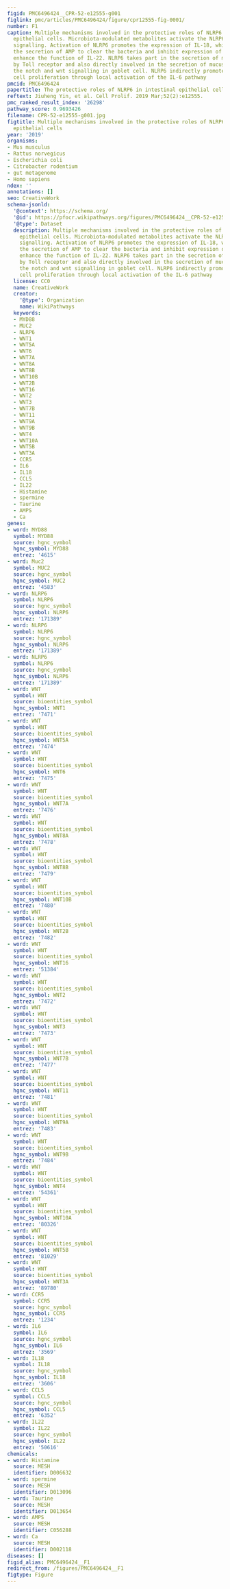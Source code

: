 ```yaml
---
figid: PMC6496424__CPR-52-e12555-g001
figlink: pmc/articles/PMC6496424/figure/cpr12555-fig-0001/
number: F1
caption: Multiple mechanisms involved in the protective roles of NLRP6 in intestinal
  epithelial cells. Microbiota‐modulated metabolites activate the NLRP6 inflammasome
  signalling. Activation of NLRP6 promotes the expression of IL‐18, which stimulate
  the secretion of AMP to clear the bacteria and inhibit expression of IL‐22BP to
  enhance the function of IL‐22. NLRP6 takes part in the secretion of mucus meditated
  by Toll receptor and also directly involved in the secretion of mucus by inhibiting
  the notch and wnt signalling in goblet cell. NLRP6 indirectly promote epithelial
  cell proliferation through local activation of the IL‐6 pathway
pmcid: PMC6496424
papertitle: The protective roles of NLRP6 in intestinal epithelial cells.
reftext: Jiuheng Yin, et al. Cell Prolif. 2019 Mar;52(2):e12555.
pmc_ranked_result_index: '26298'
pathway_score: 0.9693426
filename: CPR-52-e12555-g001.jpg
figtitle: Multiple mechanisms involved in the protective roles of NLRP6 in intestinal
  epithelial cells
year: '2019'
organisms:
- Mus musculus
- Rattus norvegicus
- Escherichia coli
- Citrobacter rodentium
- gut metagenome
- Homo sapiens
ndex: ''
annotations: []
seo: CreativeWork
schema-jsonld:
  '@context': https://schema.org/
  '@id': https://pfocr.wikipathways.org/figures/PMC6496424__CPR-52-e12555-g001.html
  '@type': Dataset
  description: Multiple mechanisms involved in the protective roles of NLRP6 in intestinal
    epithelial cells. Microbiota‐modulated metabolites activate the NLRP6 inflammasome
    signalling. Activation of NLRP6 promotes the expression of IL‐18, which stimulate
    the secretion of AMP to clear the bacteria and inhibit expression of IL‐22BP to
    enhance the function of IL‐22. NLRP6 takes part in the secretion of mucus meditated
    by Toll receptor and also directly involved in the secretion of mucus by inhibiting
    the notch and wnt signalling in goblet cell. NLRP6 indirectly promote epithelial
    cell proliferation through local activation of the IL‐6 pathway
  license: CC0
  name: CreativeWork
  creator:
    '@type': Organization
    name: WikiPathways
  keywords:
  - MYD88
  - MUC2
  - NLRP6
  - WNT1
  - WNT5A
  - WNT6
  - WNT7A
  - WNT8A
  - WNT8B
  - WNT10B
  - WNT2B
  - WNT16
  - WNT2
  - WNT3
  - WNT7B
  - WNT11
  - WNT9A
  - WNT9B
  - WNT4
  - WNT10A
  - WNT5B
  - WNT3A
  - CCR5
  - IL6
  - IL18
  - CCL5
  - IL22
  - Histamine
  - spermine
  - Taurine
  - AMPS
  - Ca
genes:
- word: MYD88
  symbol: MYD88
  source: hgnc_symbol
  hgnc_symbol: MYD88
  entrez: '4615'
- word: Muc2
  symbol: MUC2
  source: hgnc_symbol
  hgnc_symbol: MUC2
  entrez: '4583'
- word: NLRP6
  symbol: NLRP6
  source: hgnc_symbol
  hgnc_symbol: NLRP6
  entrez: '171389'
- word: NLRP6
  symbol: NLRP6
  source: hgnc_symbol
  hgnc_symbol: NLRP6
  entrez: '171389'
- word: NLRP6
  symbol: NLRP6
  source: hgnc_symbol
  hgnc_symbol: NLRP6
  entrez: '171389'
- word: WNT
  symbol: WNT
  source: bioentities_symbol
  hgnc_symbol: WNT1
  entrez: '7471'
- word: WNT
  symbol: WNT
  source: bioentities_symbol
  hgnc_symbol: WNT5A
  entrez: '7474'
- word: WNT
  symbol: WNT
  source: bioentities_symbol
  hgnc_symbol: WNT6
  entrez: '7475'
- word: WNT
  symbol: WNT
  source: bioentities_symbol
  hgnc_symbol: WNT7A
  entrez: '7476'
- word: WNT
  symbol: WNT
  source: bioentities_symbol
  hgnc_symbol: WNT8A
  entrez: '7478'
- word: WNT
  symbol: WNT
  source: bioentities_symbol
  hgnc_symbol: WNT8B
  entrez: '7479'
- word: WNT
  symbol: WNT
  source: bioentities_symbol
  hgnc_symbol: WNT10B
  entrez: '7480'
- word: WNT
  symbol: WNT
  source: bioentities_symbol
  hgnc_symbol: WNT2B
  entrez: '7482'
- word: WNT
  symbol: WNT
  source: bioentities_symbol
  hgnc_symbol: WNT16
  entrez: '51384'
- word: WNT
  symbol: WNT
  source: bioentities_symbol
  hgnc_symbol: WNT2
  entrez: '7472'
- word: WNT
  symbol: WNT
  source: bioentities_symbol
  hgnc_symbol: WNT3
  entrez: '7473'
- word: WNT
  symbol: WNT
  source: bioentities_symbol
  hgnc_symbol: WNT7B
  entrez: '7477'
- word: WNT
  symbol: WNT
  source: bioentities_symbol
  hgnc_symbol: WNT11
  entrez: '7481'
- word: WNT
  symbol: WNT
  source: bioentities_symbol
  hgnc_symbol: WNT9A
  entrez: '7483'
- word: WNT
  symbol: WNT
  source: bioentities_symbol
  hgnc_symbol: WNT9B
  entrez: '7484'
- word: WNT
  symbol: WNT
  source: bioentities_symbol
  hgnc_symbol: WNT4
  entrez: '54361'
- word: WNT
  symbol: WNT
  source: bioentities_symbol
  hgnc_symbol: WNT10A
  entrez: '80326'
- word: WNT
  symbol: WNT
  source: bioentities_symbol
  hgnc_symbol: WNT5B
  entrez: '81029'
- word: WNT
  symbol: WNT
  source: bioentities_symbol
  hgnc_symbol: WNT3A
  entrez: '89780'
- word: CCR5
  symbol: CCR5
  source: hgnc_symbol
  hgnc_symbol: CCR5
  entrez: '1234'
- word: IL6
  symbol: IL6
  source: hgnc_symbol
  hgnc_symbol: IL6
  entrez: '3569'
- word: IL18
  symbol: IL18
  source: hgnc_symbol
  hgnc_symbol: IL18
  entrez: '3606'
- word: CCL5
  symbol: CCL5
  source: hgnc_symbol
  hgnc_symbol: CCL5
  entrez: '6352'
- word: IL22
  symbol: IL22
  source: hgnc_symbol
  hgnc_symbol: IL22
  entrez: '50616'
chemicals:
- word: Histamine
  source: MESH
  identifier: D006632
- word: spermine
  source: MESH
  identifier: D013096
- word: Taurine
  source: MESH
  identifier: D013654
- word: AMPS
  source: MESH
  identifier: C056288
- word: Ca
  source: MESH
  identifier: D002118
diseases: []
figid_alias: PMC6496424__F1
redirect_from: /figures/PMC6496424__F1
figtype: Figure
---
```

